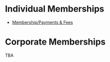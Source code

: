 Individual Memberships
======================

-   [Membership/Payments & Fees](Membership/Payments_&_Fees.md "wikilink")

Corporate Memberships
=====================

TBA
